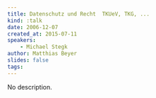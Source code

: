 ```yaml
---
title: Datenschutz und Recht  TKUeV, TKG, ...
kind: :talk
date: 2006-12-07
created_at: 2015-07-11
speakers:
    - Michael Stegk
author: Matthias Beyer
slides: false
tags:
---
```


No description.
